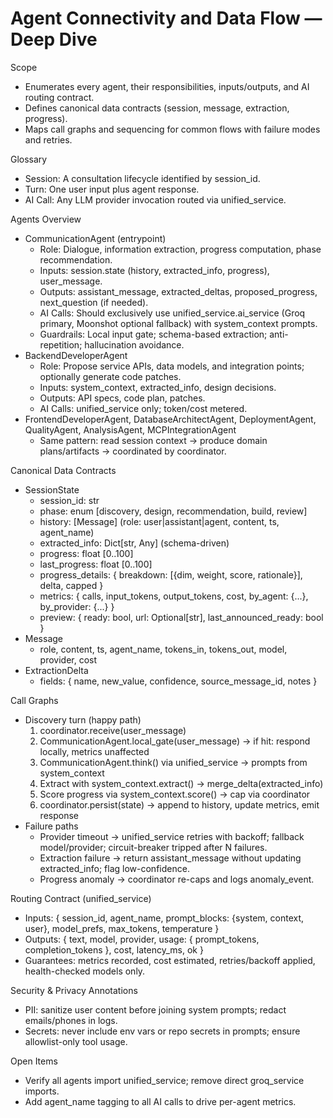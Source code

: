 # Agent Connectivity and Data Flow — Deep Dive

Scope
- Enumerates every agent, their responsibilities, inputs/outputs, and AI routing contract.
- Defines canonical data contracts (session, message, extraction, progress).
- Maps call graphs and sequencing for common flows with failure modes and retries.

Glossary
- Session: A consultation lifecycle identified by session_id.
- Turn: One user input plus agent response.
- AI Call: Any LLM provider invocation routed via unified_service.

Agents Overview
- CommunicationAgent (entrypoint)
  - Role: Dialogue, information extraction, progress computation, phase recommendation.
  - Inputs: session.state (history, extracted_info, progress), user_message.
  - Outputs: assistant_message, extracted_deltas, proposed_progress, next_question (if needed).
  - AI Calls: Should exclusively use unified_service.ai_service (Groq primary, Moonshot optional fallback) with system_context prompts.
  - Guardrails: Local input gate; schema-based extraction; anti-repetition; hallucination avoidance.
- BackendDeveloperAgent
  - Role: Propose service APIs, data models, and integration points; optionally generate code patches.
  - Inputs: system_context, extracted_info, design decisions.
  - Outputs: API specs, code plan, patches.
  - AI Calls: unified_service only; token/cost metered.
- FrontendDeveloperAgent, DatabaseArchitectAgent, DeploymentAgent, QualityAgent, AnalysisAgent, MCPIntegrationAgent
  - Same pattern: read session context → produce domain plans/artifacts → coordinated by coordinator.

Canonical Data Contracts
- SessionState
  - session_id: str
  - phase: enum [discovery, design, recommendation, build, review]
  - history: [Message] (role: user|assistant|agent, content, ts, agent_name)
  - extracted_info: Dict[str, Any] (schema-driven)
  - progress: float [0..100]
  - last_progress: float [0..100]
  - progress_details: { breakdown: [{dim, weight, score, rationale}], delta, capped }
  - metrics: { calls, input_tokens, output_tokens, cost, by_agent: {...}, by_provider: {...} }
  - preview: { ready: bool, url: Optional[str], last_announced_ready: bool }
- Message
  - role, content, ts, agent_name, tokens_in, tokens_out, model, provider, cost
- ExtractionDelta
  - fields: { name, new_value, confidence, source_message_id, notes }

Call Graphs
- Discovery turn (happy path)
  1) coordinator.receive(user_message)
  2) CommunicationAgent.local_gate(user_message) → if hit: respond locally, metrics unaffected
  3) CommunicationAgent.think() via unified_service → prompts from system_context
  4) Extract with system_context.extract() → merge_delta(extracted_info)
  5) Score progress via system_context.score() → cap via coordinator
  6) coordinator.persist(state) → append to history, update metrics, emit response
- Failure paths
  - Provider timeout → unified_service retries with backoff; fallback model/provider; circuit-breaker tripped after N failures.
  - Extraction failure → return assistant_message without updating extracted_info; flag low-confidence.
  - Progress anomaly → coordinator re-caps and logs anomaly_event.

Routing Contract (unified_service)
- Inputs: { session_id, agent_name, prompt_blocks: {system, context, user}, model_prefs, max_tokens, temperature }
- Outputs: { text, model, provider, usage: { prompt_tokens, completion_tokens }, cost, latency_ms, ok }
- Guarantees: metrics recorded, cost estimated, retries/backoff applied, health-checked models only.

Security & Privacy Annotations
- PII: sanitize user content before joining system prompts; redact emails/phones in logs.
- Secrets: never include env vars or repo secrets in prompts; ensure allowlist-only tool usage.

Open Items
- Verify all agents import unified_service; remove direct groq_service imports.
- Add agent_name tagging to all AI calls to drive per-agent metrics.
